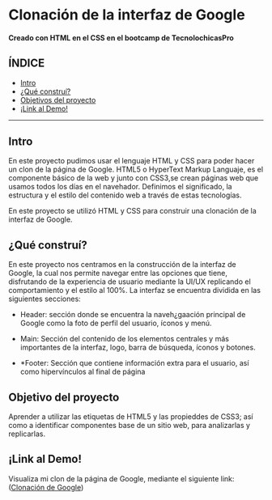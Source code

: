 # Clonación de la interfaz de Google 
#### Creado con HTML en el CSS en el bootcamp de TecnolochicasPro

## ÍNDICE
* [ Intro ](https://github.com/KarlaLiz14/Google-Clon/edit/main/README.md#intro)
* [ ¿Qué construí?](https://github.com/KarlaLiz14/Google-Clon/edit/main/README.md#qu%C3%A9-constru%C3%AD)
* [ Objetivos del proyecto](https://github.com/KarlaLiz14/Google-Clon/edit/main/README.md#objetivo-del-proyecto)
* [ ¡Link al Demo!](https://github.com/KarlaLiz14/Google-Clon/edit/main/README.md#link-al-demo)

***

## Intro

En este proyecto pudimos usar el lenguaje HTML y CSS para poder hacer un clon de la página de Google.
HTML5 o HyperText Markup Languaje, es el componente básico de la web y junto con CSS3,se crean páginas web que usamos todos los días en el navehador. Definimos el significado, la estructura y el estilo del contenido web a través de estas tecnologías.

En este proyecto se utilizó HTML y CSS para construir una clonación de la interfaz de Google.


## ¿Qué construí?

En este proyecto nos centramos en la construcción de la interfaz de Google, la cual nos permite navegar entre las opciones que tiene, disfrutando de la experiencia de usuario mediante la UI/UX replicando el comportamiento y el estilo al 100%. La interfaz se encuentra dividida en las siguientes secciones:

* Header: sección donde se encuentra la naveh¿gaación principal de Google como la foto de perfil del usuario, íconos y menú.

* Main: Sección del contenido de los elementos centrales y más importantes de la interfaz, logo, barra de búsqueda, íconos y botones.

* *Footer: Sección que contiene información extra para el usuario, así como hipervínculos al final de página


## Objetivo del proyecto

Aprender a utilizar las etiquetas de HTML5 y las propieddes de CSS3; así como a identificar componentes base de un sitio web, para analizarlas y replicarlas.

## ¡Link al Demo!

Visualiza mi clon de la página de Google, mediante el siguiente link: ([Clonación de Google](https://karlaliz14.github.io/Google-Clon.io/)) 




